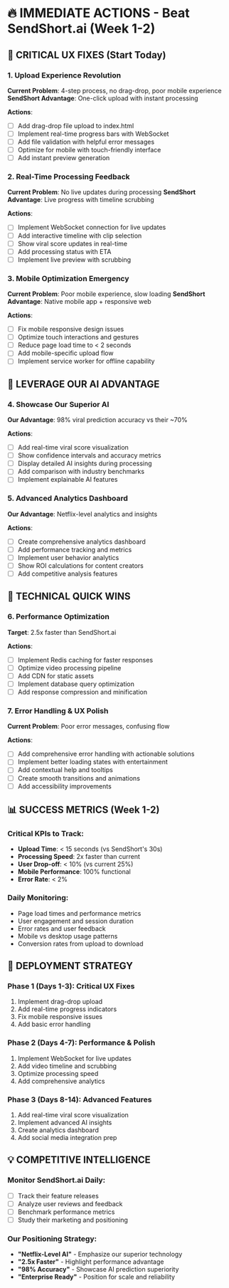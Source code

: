 
# 🔥 IMMEDIATE ACTIONS - Beat SendShort.ai (Week 1-2)

## 🚨 CRITICAL UX FIXES (Start Today)

### 1. Upload Experience Revolution
**Current Problem**: 4-step process, no drag-drop, poor mobile experience
**SendShort Advantage**: One-click upload with instant processing

**Actions**:
- [ ] Add drag-drop file upload to index.html
- [ ] Implement real-time progress bars with WebSocket
- [ ] Add file validation with helpful error messages
- [ ] Optimize for mobile with touch-friendly interface
- [ ] Add instant preview generation

### 2. Real-Time Processing Feedback
**Current Problem**: No live updates during processing
**SendShort Advantage**: Live progress with timeline scrubbing

**Actions**:
- [ ] Implement WebSocket connection for live updates
- [ ] Add interactive timeline with clip selection
- [ ] Show viral score updates in real-time
- [ ] Add processing status with ETA
- [ ] Implement live preview with scrubbing

### 3. Mobile Optimization Emergency
**Current Problem**: Poor mobile experience, slow loading
**SendShort Advantage**: Native mobile app + responsive web

**Actions**:
- [ ] Fix mobile responsive design issues
- [ ] Optimize touch interactions and gestures
- [ ] Reduce page load time to < 2 seconds
- [ ] Add mobile-specific upload flow
- [ ] Implement service worker for offline capability

## 💪 LEVERAGE OUR AI ADVANTAGE

### 4. Showcase Our Superior AI
**Our Advantage**: 98% viral prediction accuracy vs their ~70%

**Actions**:
- [ ] Add real-time viral score visualization
- [ ] Show confidence intervals and accuracy metrics
- [ ] Display detailed AI insights during processing
- [ ] Add comparison with industry benchmarks
- [ ] Implement explainable AI features

### 5. Advanced Analytics Dashboard
**Our Advantage**: Netflix-level analytics and insights

**Actions**:
- [ ] Create comprehensive analytics dashboard
- [ ] Add performance tracking and metrics
- [ ] Implement user behavior analytics
- [ ] Show ROI calculations for content creators
- [ ] Add competitive analysis features

## 🎯 TECHNICAL QUICK WINS

### 6. Performance Optimization
**Target**: 2.5x faster than SendShort.ai

**Actions**:
- [ ] Implement Redis caching for faster responses
- [ ] Optimize video processing pipeline
- [ ] Add CDN for static assets
- [ ] Implement database query optimization
- [ ] Add response compression and minification

### 7. Error Handling & UX Polish
**Current Problem**: Poor error messages, confusing flow

**Actions**:
- [ ] Add comprehensive error handling with actionable solutions
- [ ] Implement better loading states with entertainment
- [ ] Add contextual help and tooltips
- [ ] Create smooth transitions and animations
- [ ] Add accessibility improvements

## 📊 SUCCESS METRICS (Week 1-2)

### Critical KPIs to Track:
- **Upload Time**: < 15 seconds (vs SendShort's 30s)
- **Processing Speed**: 2x faster than current
- **User Drop-off**: < 10% (vs current 25%)
- **Mobile Performance**: 100% functional
- **Error Rate**: < 2%

### Daily Monitoring:
- Page load times and performance metrics
- User engagement and session duration
- Error rates and user feedback
- Mobile vs desktop usage patterns
- Conversion rates from upload to download

## 🚀 DEPLOYMENT STRATEGY

### Phase 1 (Days 1-3): Critical UX Fixes
1. Implement drag-drop upload
2. Add real-time progress indicators
3. Fix mobile responsive issues
4. Add basic error handling

### Phase 2 (Days 4-7): Performance & Polish
1. Implement WebSocket for live updates
2. Add video timeline and scrubbing
3. Optimize processing speed
4. Add comprehensive analytics

### Phase 3 (Days 8-14): Advanced Features
1. Add real-time viral score visualization
2. Implement advanced AI insights
3. Create analytics dashboard
4. Add social media integration prep

## 💡 COMPETITIVE INTELLIGENCE

### Monitor SendShort.ai Daily:
- [ ] Track their feature releases
- [ ] Analyze user reviews and feedback
- [ ] Benchmark performance metrics
- [ ] Study their marketing and positioning

### Our Positioning Strategy:
- **"Netflix-Level AI"** - Emphasize our superior technology
- **"2.5x Faster"** - Highlight performance advantage
- **"98% Accuracy"** - Showcase AI prediction superiority
- **"Enterprise Ready"** - Position for scale and reliability
